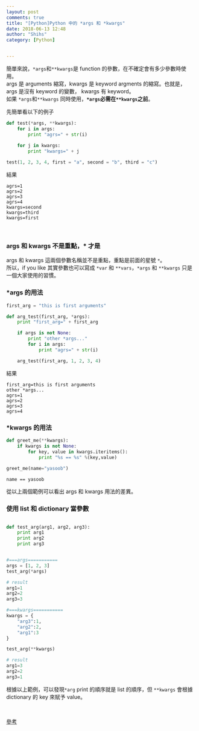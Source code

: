 ```yaml
---
layout: post
comments: true
title: "[Python]Python 中的 *args 和 *kwargs"
date: 2018-06-13 12:48
author: "Shihs"
category: [Python]


---
```


簡單來說，`*args`和`**kwargs`是 function 的參數，在不確定會有多少參數時使用。<br>
args 是 arguments 縮寫，kwargs 是 keyword argments 的縮寫。也就是， args 是沒有 keyword 的變數， kwargs 有 keyword。<br>
如果 `*args`和`**kwargs` 同時使用，**`*args`必需在`**kwargs`之前**。

先簡單看以下的例子
```python
def test(*args, **kwargs):
    for i in args:
        print "agrs=" + str(i)

    for j in kwargs:
        print "kwargs=" + j
		
test(1, 2, 3, 4, first = "a", second = "b", third = "c")
```
結果
```
agrs=1
agrs=2
agrs=3
agrs=4
kwargs=second
kwargs=third
kwargs=first
```

<br>

### args 和 kwargs 不是重點，* 才是

args 和 kwargs 這兩個參數名稱並不是重點，重點是前面的星號 `*`。<br>
所以，if you like 其實參數也可以寫成 `*var` 和 `**vars`，`*args` 和 `**kwargs` 只是一個大家使用的習慣。



### *args 的用法

```python
first_arg = "this is first arguments"

def arg_test(first_arg, *args):
    print "first_arg=" + first_arg

    if args is not None:
        print "other *args..."
        for i in args:
            print "agrs=" + str(i)

    arg_test(first_arg, 1, 2, 3, 4)

```
結果
```
first_arg=this is first arguments
other *args...
agrs=1
agrs=2
agrs=3
agrs=4
```


### *kwargs 的用法
```python
def greet_me(**kwargs):
    if kwargs is not None:
        for key, value in kwargs.iteritems():
            print "%s == %s" %(key,value)
 
greet_me(name="yasoob")
```
```
name == yasoob
```
從以上兩個範例可以看出 args 和 kwargs 用法的差異。





### 使用 list 和 dictionary 當參數
```python

def test_arg(arg1, arg2, arg3):
    print arg1
    print arg2
    print arg3


#===args===========
args = [1, 2, 3]
test_arg(*args)

# result
arg1=1
arg2=2
arg3=3

#===kwargs===========
kwargs = {
    "arg3":1,
    "arg2":2,
    "arg1":3
}

test_arg(**kwargs)

# result
arg1=3
arg2=2
arg3=1
```

根據以上範例，可以發現`*arg` print 的順序就是 list 的順序，但 `**kwargs` 會根據 dictionary 的 key 來賦予 value。



<br>


[參考](https://pythontips.com/2013/08/04/args-and-kwargs-in-python-explained/)


